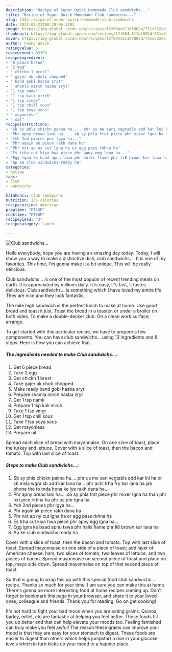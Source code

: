 ```yaml
---
description: "Recipe of Super Quick Homemade Club sandwichs..."
title: "Recipe of Super Quick Homemade Club sandwichs..."
slug: 1342-recipe-of-super-quick-homemade-club-sandwichs
date: 2022-01-22T00:28:06.510Z
image: https://img-global.cpcdn.com/recipes/f2f604c611bf802d/751x532cq70/club-sandwichs-recipe-main-photo.jpg
thumbnail: https://img-global.cpcdn.com/recipes/f2f604c611bf802d/751x532cq70/club-sandwichs-recipe-main-photo.jpg
cover: https://img-global.cpcdn.com/recipes/f2f604c611bf802d/751x532cq70/club-sandwichs-recipe-main-photo.jpg
author: Fanny Welch
ratingvalue: 5
reviewcount: 33308
recipeingredient:
- "6 piece bread"
- "2 egg"
- " chickn 1 brest"
- " gajer ak choti chopped"
- " band gobi hasba zryt"
- " shamla mirch hasba zryt"
- "1 tsp namk"
- "1 tsp kali mirch"
- "1 tsp vingr"
- "1 tsp chill sous"
- "1 tsp soya sous"
- " mayoniess"
- " oil"
recipeinstructions:
- "Sb sy phla chickn pakna ha.... phr us me sari vegtabls add kar lni ha or sb msla wgra sb add kar lana ha... phr achi trha fry kar lana ha jab bhone the to tnda hona ke lye rakh dana ha..."
- "Phr apny bread lani ha.... sb sy phla frst piece phr mixer lgna ha than phr nxt pice rkhna ha phr us phr lgna ha"
- "Yeh 2nd pieces phr lgya ha..."
- "Phr again ak piece rakh dana ha"
- "Phr nxt ap ny cut lgna ha or egg pass rkhna ha"
- "Es trha cut kiya hwa piece phr apny egg lgna ha..."
- "Egg lgna ke baad apnu tawa phr halki flame phr li8 brown kar lana ha"
- "Ap ke club sindwichs ready ha"
categories:
- Recipe
tags:
- club
- sandwichs

katakunci: club sandwichs 
nutrition: 135 calories
recipecuisine: American
preptime: "PT33M"
cooktime: "PT50M"
recipeyield: "3"
recipecategory: Lunch

---
```



![Club sandwichs...](https://img-global.cpcdn.com/recipes/f2f604c611bf802d/751x532cq70/club-sandwichs-recipe-main-photo.jpg)

Hello everybody, hope you are having an amazing day today. Today, I will show you a way to make a distinctive dish, club sandwichs.... It is one of my favorites. This time, I'm gonna make it a bit unique. This will be really delicious.

Club sandwichs... is one of the most popular of recent trending meals on earth. It is appreciated by millions daily. It is easy, it's fast, it tastes delicious. Club sandwichs... is something which I have loved my entire life. They are nice and they look fantastic.

The mile high sandwich is the perfect lunch to make at home. Use good bread and toast it just. Toast the bread in a toaster, or under a broiler on both sides. To make a double-decker club: On a clean work surface, arrange.


To get started with this particular recipe, we have to prepare a few components. You can have club sandwichs... using 13 ingredients and 8 steps. Here is how you can achieve that.

<!--inarticleads1-->

##### The ingredients needed to make Club sandwichs...:

1. Get 6 piece bread
1. Take 2 egg
1. Get  chickn 1 brest
1. Take  gajer ak choti chopped
1. Make ready  band gobi hasba zryt
1. Prepare  shamla mirch hasba zryt
1. Get 1 tsp namk
1. Prepare 1 tsp kali mirch
1. Take 1 tsp vingr
1. Get 1 tsp chill sous
1. Take 1 tsp soya sous
1. Get  mayoniess
1. Prepare  oil.


Spread each slice of bread with mayonnaise. On one slice of toast, place the turkey and lettuce. Cover with a slice of toast, then the bacon and tomato. Top with last slice of toast. 

<!--inarticleads2-->

##### Steps to make Club sandwichs...:

1. Sb sy phla chickn pakna ha.... phr us me sari vegtabls add kar lni ha or sb msla wgra sb add kar lana ha... phr achi trha fry kar lana ha jab bhone the to tnda hona ke lye rakh dana ha...
1. Phr apny bread lani ha.... sb sy phla frst piece phr mixer lgna ha than phr nxt pice rkhna ha phr us phr lgna ha
1. Yeh 2nd pieces phr lgya ha...
1. Phr again ak piece rakh dana ha
1. Phr nxt ap ny cut lgna ha or egg pass rkhna ha
1. Es trha cut kiya hwa piece phr apny egg lgna ha...
1. Egg lgna ke baad apnu tawa phr halki flame phr li8 brown kar lana ha
1. Ap ke club sindwichs ready ha


Cover with a slice of toast, then the bacon and tomato. Top with last slice of toast. Spread mayonnaise on one side of a piece of toast; add layer of American cheese, ham, two slices of tomato, two leaves of lettuce, and two pieces of bacon. Spread mayonnaise on second piece of toast and place on top, mayo side down. Spread mayonnaise on top of that second piece of toast. 

So that is going to wrap this up with this special food club sandwichs... recipe. Thanks so much for your time. I am sure you can make this at home. There's gonna be more interesting food at home recipes coming up. Don't forget to bookmark this page in your browser, and share it to your loved ones, colleague and friends. Thank you for reading. Go on get cooking!

It's not hard to fight your bad mood when you are eating grains. Quinoa, barley, millet, etc are fantastic at helping you feel better. These foods fill you up better and that can help elevate your moods too. Feeling famished can truly make you feel awful! The reason these grains can improve your mood is that they are easy for your stomach to digest. These foods are easier to digest than others which helps jumpstart a rise in your glucose levels which in turn kicks up your mood to a happier place.
